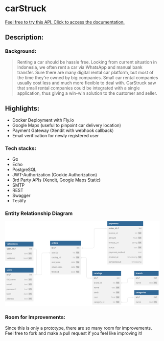 # carStruck

[Feel free to try this API. Click to access the documentation.](https://carstruck.fly.dev)

## Description:

### Background:

> Renting a car should be hassle free. Looking from current situation in Indonesia, we often rent a car via WhatsApp and manual bank transfer. Sure there are many digital rental car platform, but most of the time they're owned by big companies. Small car rental companies usually cost less and much more flexible to deal with. CarStruck saw that small rental companies could be integrated with a single application, thus giving a win-win solution to the customer and seller.

## Highlights:

* Docker Deployment with Fly.io
* Google Maps (useful to pinpoint car delivery location)
* Payment Gateway (Xendit with webhook callback)
* Email verification for newly registered user

### Tech stacks:

* Go
* Echo
* PostgreSQL
* JWT-Authorization (Cookie Authorization)
* 3rd Party APIs (Xendit, Google Maps Static)
* SMTP
* REST
* Swagger
* Testify

### Entity Relationship Diagram

![ERD](./misc/ERD.svg)

### Room for Improvements:

Since this is only a prototype, there are so many room for improvements. Feel free to fork and make a pull request if you feel like improving it!